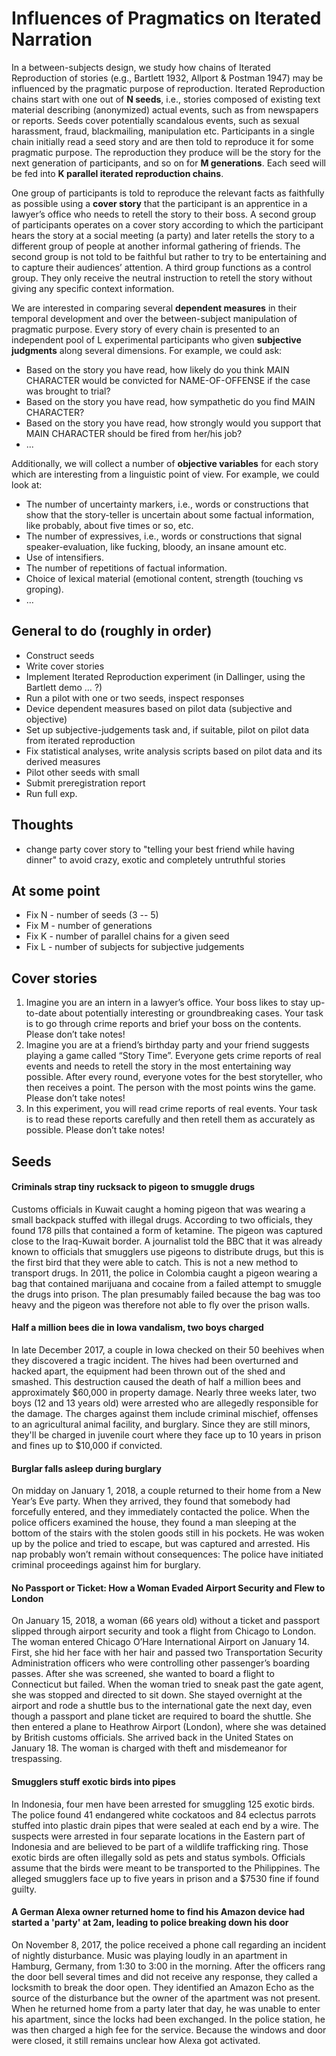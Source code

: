# Influences of Pragmatics on Iterated Narration

In a between-subjects design, we study how chains of Iterated Reproduction of stories (e.g., Bartlett 1932, Allport & Postman 1947) may be influenced by the pragmatic purpose of reproduction. Iterated Reproduction chains start with one out of __N seeds__, i.e., stories composed of existing text material describing (anonymized) actual events, such as from newspapers or reports. Seeds cover potentially scandalous events, such as sexual harassment, fraud, blackmailing, manipulation etc. Participants in a single chain initially read a seed story and are then told to reproduce it for some pragmatic purpose. The reproduction they produce will be the story for the next generation of participants, and so on for __M generations__. Each seed will be fed into __K parallel iterated reproduction chains__.

One group of participants is told to reproduce the relevant facts as faithfully as possible using a __cover story__ that the participant is an apprentice in a lawyer’s office who needs to retell the story to their boss. A second group of participants operates on a cover story according to which the participant hears the story at a social meeting (a party) and later retells the story to a different group of people at another informal gathering of friends. The second group is not told to be faithful but rather to try to be entertaining and to capture their audiences’ attention. A third group functions as a control group. They only receive the neutral instruction to retell the story without giving any specific context information.

We are interested in comparing several __dependent measures__ in their temporal development and over the between-subject manipulation of pragmatic purpose. Every story of every chain is presented to an independent pool of L experimental participants who given __subjective judgments__ along several dimensions. For example, we could ask:

- Based on the story you have read, how likely do you think MAIN CHARACTER would be convicted for NAME-OF-OFFENSE if the case was brought to trial?
- Based on the story you have read, how sympathetic do you find MAIN CHARACTER?
- Based on the story you have read, how strongly would you support that MAIN CHARACTER should be fired from her/his job?
- ...

Additionally, we will collect a number of __objective variables__ for each story which are interesting from a linguistic point of view. For example, we could look at:

- The number of uncertainty markers, i.e., words or constructions that show that the story-teller is uncertain about some factual information, like probably, about five times or so, etc.
- The number of expressives, i.e., words or constructions that signal speaker-evaluation, like fucking, bloody, an insane amount etc.
- Use of intensifiers.
- The number of repetitions of factual information.
- Choice of lexical material (emotional content, strength (touching vs groping).
- …

## General to do (roughly in order)

- Construct seeds
- Write cover stories
- Implement Iterated Reproduction experiment (in Dallinger, using the Bartlett demo … ?)
- Run a pilot with one or two seeds, inspect responses
- Device dependent measures based on pilot data (subjective and objective)
- Set up subjective-judgements task and, if suitable, pilot on pilot data from iterated reproduction
- Fix statistical analyses, write analysis scripts based on pilot data and its derived measures
- Pilot other seeds with small 
- Submit preregistration report
- Run full exp.

## Thoughts

- change party cover story to "telling your best friend while having dinner" to avoid crazy, exotic and completely untruthful stories

## At some point

- Fix N - number of seeds (3 -- 5)
- Fix M - number of generations
- Fix K - number of parallel chains for a given seed
- Fix L - number of subjects for subjective judgements

## Cover stories
1. Imagine you are an intern in a lawyer’s office. Your boss likes to stay up-to-date about potentially interesting or groundbreaking cases. Your task is to go through crime reports and brief your boss on the contents. Please don’t take notes!
2. Imagine you are at a friend’s birthday party and your friend suggests playing a game called “Story Time”. Everyone gets crime reports of real events and needs to retell the story in the most entertaining way possible. After every round, everyone votes for the best storyteller, who then receives a point. The person with the most points wins the game. Please don’t take notes!
3. In this experiment, you will read crime reports of real events. Your task is to read these reports carefully and then retell them as accurately as possible. Please don’t take notes!

## Seeds

#### Criminals strap tiny rucksack to pigeon to smuggle drugs
Customs officials in Kuwait caught a homing pigeon that was wearing a small backpack stuffed with illegal drugs. According to two officials, they found 178 pills that contained a form of ketamine. The pigeon was captured close to the Iraq-Kuwait border. A journalist told the BBC that it was already known to officials that smugglers use pigeons to distribute drugs, but this is the first bird that they were able to catch.
This is not a new method to transport drugs. In 2011, the police in Colombia caught a pigeon wearing a bag that contained marijuana and cocaine from a failed attempt to smuggle the drugs into prison. The plan presumably failed because the bag was too heavy and the pigeon was therefore not able to fly over the prison walls.

#### Half a million bees die in Iowa vandalism, two boys charged
In late December 2017, a couple in Iowa checked on their 50 beehives when they discovered a tragic incident. The hives had been overturned and hacked apart, the equipment had been thrown out of the shed and smashed. This destruction caused the death of half a million bees and approximately $60,000 in property damage.
Nearly three weeks later, two boys (12 and 13 years old) were arrested who are allegedly responsible for the damage. The charges against them include criminal mischief, offenses to an agricultural animal facility, and burglary. Since they are still minors, they'll be charged in juvenile court where they face up to 10 years in prison and fines up to $10,000 if convicted.

#### Burglar falls asleep during burglary
On midday on January 1, 2018, a couple returned to their home from a New Year’s Eve party. When they arrived, they found that somebody had forcefully entered, and they immediately contacted the police. When the police officers examined the house, they found a man sleeping at the bottom of the stairs with the stolen goods still in his pockets. He was woken up by the police and tried to escape, but was captured and arrested. His nap probably won’t remain without consequences: The police have initiated criminal proceedings against him for burglary.

#### No Passport or Ticket: How a Woman Evaded Airport Security and Flew to London
On January 15, 2018, a woman (66 years old) without a ticket and passport slipped through airport security and took a flight from Chicago to London. 
The woman entered Chicago O’Hare International Airport on January 14. First, she hid her face with her hair and passed two Transportation Security Administration officers who were controlling other passenger’s boarding passes. After she was screened, she wanted to board a flight to Connecticut but failed. When the woman tried to sneak past the gate agent, she was stopped and directed to sit down. 
She stayed overnight at the airport and rode a shuttle bus to the international gate the next day, even though a passport and plane ticket are required to board the shuttle. She then entered a plane to Heathrow Airport (London), where she was detained by British customs officials. She arrived back in the United States on January 18. The woman is charged with theft and misdemeanor for trespassing.

#### Smugglers stuff exotic birds into pipes
In Indonesia, four men have been arrested for smuggling 125 exotic birds. The police found 41 endangered white cockatoos and 84 eclectus parrots stuffed into plastic drain pipes that were sealed at each end by a wire. The suspects were arrested in four separate locations in the Eastern part of Indonesia and are believed to be part of a wildlife trafficking ring. Those exotic birds are often illegally sold as pets and status symbols. Officials assume that the birds were meant to be transported to the Philippines. The alleged smugglers face up to five years in prison and a $7530 fine if found guilty. 

#### A German Alexa owner returned home to find his Amazon device had started a 'party' at 2am, leading to police breaking down his door
On November 8, 2017, the police received a phone call regarding an incident of nightly disturbance. Music was playing loudly in an apartment in Hamburg, Germany, from 1:30 to 3:00 in the morning. After the officers rang the door bell several times and did not receive any response, they called a locksmith to break the door open. They identified an Amazon Echo as the source of the disturbance but the owner of the apartment was not present. When he returned home from a party later that day, he was unable to enter his apartment, since the locks had been exchanged. In the police station, he was then charged a high fee for the service. Because the windows and door were closed, it still remains unclear how Alexa got activated.
